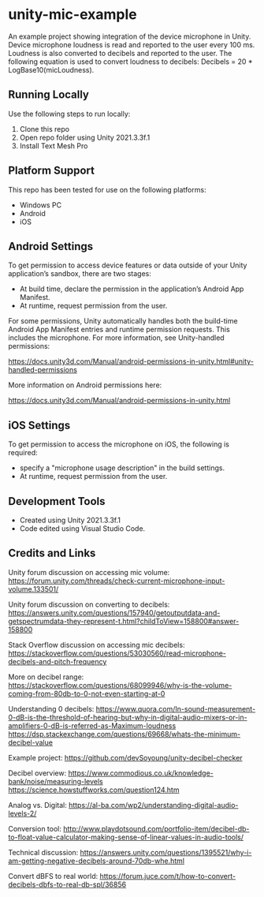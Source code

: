 # unity-mic-example
An example project showing integration of the device microphone in Unity. Device microphone loudness is read and reported to the user every 100 ms. Loudness is also converted to decibels and reported to the user. The following equation is used to convert loudness to decibels: Decibels =  20 * LogBase10(micLoudness).

## Running Locally
Use the following steps to run locally:
1. Clone this repo
2. Open repo folder using Unity 2021.3.3f.1
3. Install Text Mesh Pro

## Platform Support
This repo has been tested for use on the following platforms:
- Windows PC
- Android
- iOS

## Android Settings
To get permission to access device features or data outside of your Unity application’s sandbox, there are two stages:
- At build time, declare the permission in the application’s Android App Manifest.
- At runtime, request permission from the user.

For some permissions, Unity automatically handles both the build-time Android App Manifest entries and runtime permission requests. This includes the microphone. For more information, see Unity-handled permissions:

https://docs.unity3d.com/Manual/android-permissions-in-unity.html#unity-handled-permissions

More information on Android permissions here:

https://docs.unity3d.com/Manual/android-permissions-in-unity.html

## iOS Settings
To get permission to access the microphone on iOS, the following is required:
- specify a "microphone usage description" in the build settings.
- At runtime, request permission from the user.

## Development Tools
- Created using Unity 2021.3.3f.1
- Code edited using Visual Studio Code.

## Credits and Links
Unity forum discussion on accessing mic volume:
https://forum.unity.com/threads/check-current-microphone-input-volume.133501/

Unity forum discussion on converting to decibels:
https://answers.unity.com/questions/157940/getoutputdata-and-getspectrumdata-they-represent-t.html?childToView=158800#answer-158800

Stack Overflow discussion on accessing mic decibels:
https://stackoverflow.com/questions/53030560/read-microphone-decibels-and-pitch-frequency

More on decibel range:
https://stackoverflow.com/questions/68099946/why-is-the-volume-coming-from-80db-to-0-not-even-starting-at-0

Understanding 0 decibels:
https://www.quora.com/In-sound-measurement-0-dB-is-the-threshold-of-hearing-but-why-in-digital-audio-mixers-or-in-amplifiers-0-dB-is-referred-as-Maximum-loudness
https://dsp.stackexchange.com/questions/69668/whats-the-minimum-decibel-value

Example project:
https://github.com/devSoyoung/unity-decibel-checker

Decibel overview:
https://www.commodious.co.uk/knowledge-bank/noise/measuring-levels
https://science.howstuffworks.com/question124.htm

Analog vs. Digital:
https://al-ba.com/wp2/understanding-digital-audio-levels-2/

Conversion tool:
http://www.playdotsound.com/portfolio-item/decibel-db-to-float-value-calculator-making-sense-of-linear-values-in-audio-tools/

Technical discussion:
https://answers.unity.com/questions/1395521/why-i-am-getting-negative-decibels-around-70db-whe.html

Convert dBFS to real world:
https://forum.juce.com/t/how-to-convert-decibels-dbfs-to-real-db-spl/36856